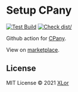 # Setup CPany

[![Test Build](https://github.com/cpanyjs/setup-cpany/actions/workflows/test.yml/badge.svg)](https://github.com/cpanyjs/setup-cpany/actions/workflows/test.yml) [![Check dist/](https://github.com/cpanyjs/setup-cpany/actions/workflows/check-dist.yml/badge.svg)](https://github.com/cpanyjs/setup-cpany/actions/workflows/check-dist.yml)

Github action for [CPany](https://github.com/yjl9903/CPany).

View on [marketplace](https://github.com/marketplace/actions/fetch-cpany).

## License

MIT License © 2021 [XLor](https://github.com/yjl9903)
